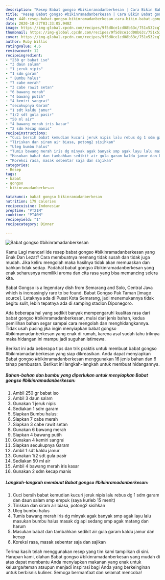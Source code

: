 ```yaml
---
description: "Resep Babat gongso #bikinramadanberkesan | Cara Bikin Babat gongso #bikinramadanberkesan Yang Menggugah Selera"
title: "Resep Babat gongso #bikinramadanberkesan | Cara Bikin Babat gongso #bikinramadanberkesan Yang Menggugah Selera"
slug: 440-resep-babat-gongso-bikinramadanberkesan-cara-bikin-babat-gongso-bikinramadanberkesan-yang-menggugah-selera
date: 2020-10-27T03:33:05.948Z
image: https://img-global.cpcdn.com/recipes/9f5d8ce1cd08b63c/751x532cq70/babat-gongso-bikinramadanberkesan-foto-resep-utama.jpg
thumbnail: https://img-global.cpcdn.com/recipes/9f5d8ce1cd08b63c/751x532cq70/babat-gongso-bikinramadanberkesan-foto-resep-utama.jpg
cover: https://img-global.cpcdn.com/recipes/9f5d8ce1cd08b63c/751x532cq70/babat-gongso-bikinramadanberkesan-foto-resep-utama.jpg
author: Ruby Willis
ratingvalue: 4.6
reviewcount: 12
recipeingredient:
- "250 gr babat iso"
- "3 daun salam"
- "1 jeruk nipis"
- "1 sdm garam"
- " Bumbu halus"
- "7 cabe merah"
- "3 cabe rawit setan"
- "6 bawang merah"
- "4 bawang putih"
- "4 kemiri sangrai"
- "secukupnya Garam"
- "1 sdt kaldu jamur"
- "1/2 sdt gula pasir"
- "50 ml air"
- "4 bawang merah iris kasar"
- "2 sdm kecap manis"
recipeinstructions:
- "Cuci bersih babat kemudian kucuri jeruk nipis lalu rebus dg 1 sdm garam dan daun salam smp empuk (saya kurleb 15 menit)"
- "Tiriskan dan siram air biasa, potong2 sisihkan"
- "Uleg bumbu halus"
- "Tumis bawang merah iris dg minyak agak banyak smp agak layu lalu masukan bumbu halus masak dg api sedang smp agak matang dan harum"
- "Masukan babat dan tambahkan sedikit air gula garam kaldu jamur dan kecap"
- "Koreksi rasa, masak sebentar saja dan sajikan"
categories:
- Resep
tags:
- babat
- gongso
- bikinramadanberkesan

katakunci: babat gongso bikinramadanberkesan 
nutrition: 179 calories
recipecuisine: Indonesian
preptime: "PT21M"
cooktime: "PT40M"
recipeyield: "1"
recipecategory: Dinner

---
```



![Babat gongso #bikinramadanberkesan](https://img-global.cpcdn.com/recipes/9f5d8ce1cd08b63c/751x532cq70/babat-gongso-bikinramadanberkesan-foto-resep-utama.jpg)

Kamu Lagi mencari ide resep babat gongso #bikinramadanberkesan yang Enak Dan Lezat? Cara membuatnya memang tidak susah dan tidak juga mudah. Jika keliru mengolah maka hasilnya tidak akan memuaskan dan bahkan tidak sedap. Padahal babat gongso #bikinramadanberkesan yang enak seharusnya memiliki aroma dan cita rasa yang bisa memancing selera kita.

Babat Gongso is a legendary dish from Semarang and Solo, Central Java which is increasingly rare to be found. Babat Gongso Pak Taman [image source]. Letaknya ada di Pusat Kota Semarang, jadi menemukannya tidak begitu sulit, lebih tepatnya ada di samping stadion Diponegoro.

Ada beberapa hal yang sedikit banyak mempengaruhi kualitas rasa dari babat gongso #bikinramadanberkesan, mulai dari jenis bahan, kedua pemilihan bahan segar sampai cara mengolah dan menghidangkannya. Tidak usah pusing jika ingin menyiapkan babat gongso #bikinramadanberkesan yang enak di rumah, karena asal sudah tahu triknya maka hidangan ini mampu jadi suguhan istimewa.


Berikut ini ada beberapa tips dan trik praktis untuk membuat babat gongso #bikinramadanberkesan yang siap dikreasikan. Anda dapat menyiapkan Babat gongso #bikinramadanberkesan menggunakan 16 jenis bahan dan 6 tahap pembuatan. Berikut ini langkah-langkah untuk membuat hidangannya.

<!--inarticleads1-->

##### Bahan-bahan dan bumbu yang diperlukan untuk menyiapkan Babat gongso #bikinramadanberkesan:

1. Ambil 250 gr babat iso
1. Ambil 3 daun salam
1. Gunakan 1 jeruk nipis
1. Sediakan 1 sdm garam
1. Siapkan  Bumbu halus:
1. Siapkan 7 cabe merah
1. Siapkan 3 cabe rawit setan
1. Gunakan 6 bawang merah
1. Siapkan 4 bawang putih
1. Gunakan 4 kemiri sangrai
1. Siapkan secukupnya Garam
1. Ambil 1 sdt kaldu jamur
1. Gunakan 1/2 sdt gula pasir
1. Sediakan 50 ml air
1. Ambil 4 bawang merah iris kasar
1. Gunakan 2 sdm kecap manis




<!--inarticleads2-->

##### Langkah-langkah membuat Babat gongso #bikinramadanberkesan:

1. Cuci bersih babat kemudian kucuri jeruk nipis lalu rebus dg 1 sdm garam dan daun salam smp empuk (saya kurleb 15 menit)
1. Tiriskan dan siram air biasa, potong2 sisihkan
1. Uleg bumbu halus
1. Tumis bawang merah iris dg minyak agak banyak smp agak layu lalu masukan bumbu halus masak dg api sedang smp agak matang dan harum
1. Masukan babat dan tambahkan sedikit air gula garam kaldu jamur dan kecap
1. Koreksi rasa, masak sebentar saja dan sajikan




Terima kasih telah menggunakan resep yang tim kami tampilkan di sini. Harapan kami, olahan Babat gongso #bikinramadanberkesan yang mudah di atas dapat membantu Anda menyiapkan makanan yang enak untuk keluarga/teman ataupun menjadi inspirasi bagi Anda yang berkeinginan untuk berbisnis kuliner. Semoga bermanfaat dan selamat mencoba!
